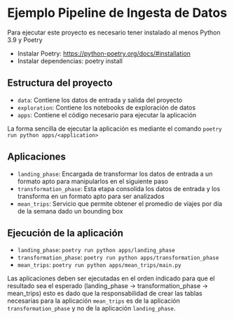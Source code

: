# Ejemplo Pipeline de Ingesta de Datos

Para ejecutar este proyecto es necesario tener instalado al menos Python 3.9 y Poetry

- Instalar Poetry: https://python-poetry.org/docs/#installation
- Instalar dependencias: poetry install

## Estructura del proyecto

- `data`: Contiene los datos de entrada y salida del proyecto
- `exploration`: Contiene los notebooks de exploración de datos
- `apps`: Contiene el código necesario para ejecutar la aplicación

La forma sencilla de ejecutar la aplicación es mediante el comando `poetry run python apps/<application>`

## Aplicaciones

- `landing_phase`: Encargada de transformar los datos de entrada a un formato apto para manipularlos en el siguiente paso
- `transformation_phase`: Esta etapa consolida los datos de entrada y los transforma en un formato apto para ser analizados
- `mean_trips`: Servicio que permite obtener el promedio de viajes por día de la semana dado un bounding box

## Ejecución de la aplicación

- `landing_phase`: `poetry run python apps/landing_phase`
- `transformation_phase`: `poetry run python apps/transformation_phase`
- `mean_trips`: `poetry run python apps/mean_trips/main.py`

Las aplicaciones deben ser ejecutadas en el orden indicado para que el resultado sea el esperado (landing_phase -> transformation_phase -> mean_trips) esto es dado que la responsabilidad de crear las tablas necesarias para la aplicación `mean_trips` es de la aplicación `transformation_phase` y no de la aplicación `landing_phase`.
